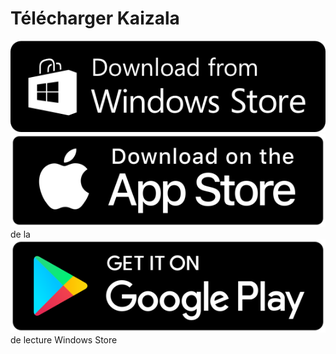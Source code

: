 # <a name="download-kaizala"></a>Télécharger Kaizala 
[![](images/windowsstore.png)](https://aka.ms/installkaizala)
[![Magasin d'applications](images/appstore.png)](https://itunes.apple.com/in/app/kaizala-get-work-done-on-chat/id1112208399) de la[![Banque](images/playstore.png)](https://aka.ms/kaizala-android)
de lecture Windows Store